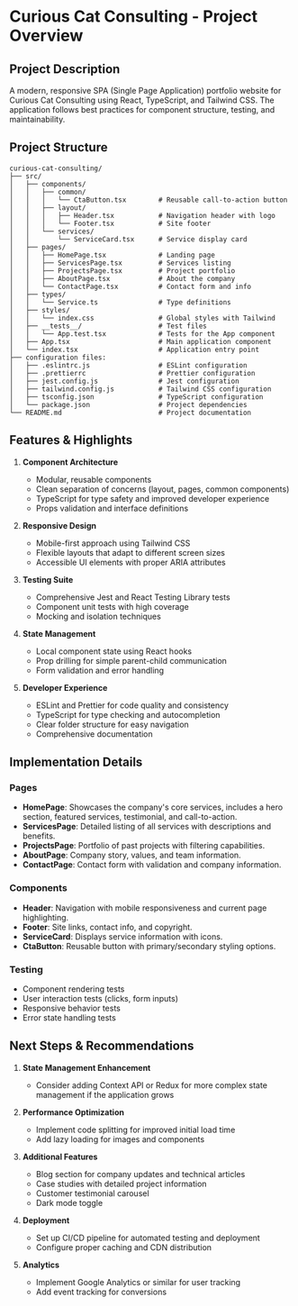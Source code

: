 # Curious Cat Consulting - Project Overview

## Project Description
A modern, responsive SPA (Single Page Application) portfolio website for Curious Cat Consulting using React, TypeScript, and Tailwind CSS. The application follows best practices for component structure, testing, and maintainability.

## Project Structure
```
curious-cat-consulting/
├── src/
│   ├── components/
│   │   ├── common/
│   │   │   └── CtaButton.tsx        # Reusable call-to-action button
│   │   ├── layout/
│   │   │   ├── Header.tsx           # Navigation header with logo
│   │   │   └── Footer.tsx           # Site footer
│   │   └── services/
│   │       └── ServiceCard.tsx      # Service display card
│   ├── pages/
│   │   ├── HomePage.tsx             # Landing page
│   │   ├── ServicesPage.tsx         # Services listing
│   │   ├── ProjectsPage.tsx         # Project portfolio
│   │   ├── AboutPage.tsx            # About the company
│   │   └── ContactPage.tsx          # Contact form and info
│   ├── types/
│   │   └── Service.ts               # Type definitions
│   ├── styles/
│   │   └── index.css                # Global styles with Tailwind
│   ├── __tests__/                   # Test files
│   │   └── App.test.tsx             # Tests for the App component
│   ├── App.tsx                      # Main application component
│   └── index.tsx                    # Application entry point
├── configuration files:
│   ├── .eslintrc.js                 # ESLint configuration
│   ├── .prettierrc                  # Prettier configuration
│   ├── jest.config.js               # Jest configuration
│   ├── tailwind.config.js           # Tailwind CSS configuration
│   ├── tsconfig.json                # TypeScript configuration
│   └── package.json                 # Project dependencies
└── README.md                        # Project documentation
```

## Features & Highlights

1. **Component Architecture**
   - Modular, reusable components
   - Clean separation of concerns (layout, pages, common components)
   - TypeScript for type safety and improved developer experience
   - Props validation and interface definitions

2. **Responsive Design**
   - Mobile-first approach using Tailwind CSS
   - Flexible layouts that adapt to different screen sizes
   - Accessible UI elements with proper ARIA attributes

3. **Testing Suite**
   - Comprehensive Jest and React Testing Library tests
   - Component unit tests with high coverage
   - Mocking and isolation techniques

4. **State Management**
   - Local component state using React hooks
   - Prop drilling for simple parent-child communication
   - Form validation and error handling

5. **Developer Experience**
   - ESLint and Prettier for code quality and consistency
   - TypeScript for type checking and autocompletion
   - Clear folder structure for easy navigation
   - Comprehensive documentation

## Implementation Details

### Pages
- **HomePage**: Showcases the company's core services, includes a hero section, featured services, testimonial, and call-to-action.
- **ServicesPage**: Detailed listing of all services with descriptions and benefits.
- **ProjectsPage**: Portfolio of past projects with filtering capabilities.
- **AboutPage**: Company story, values, and team information.
- **ContactPage**: Contact form with validation and company information.

### Components
- **Header**: Navigation with mobile responsiveness and current page highlighting.
- **Footer**: Site links, contact info, and copyright.
- **ServiceCard**: Displays service information with icons.
- **CtaButton**: Reusable button with primary/secondary styling options.

### Testing
- Component rendering tests
- User interaction tests (clicks, form inputs)
- Responsive behavior tests
- Error state handling tests

## Next Steps & Recommendations

1. **State Management Enhancement**
   - Consider adding Context API or Redux for more complex state management if the application grows

2. **Performance Optimization**
   - Implement code splitting for improved initial load time
   - Add lazy loading for images and components

3. **Additional Features**
   - Blog section for company updates and technical articles
   - Case studies with detailed project information
   - Customer testimonial carousel
   - Dark mode toggle

4. **Deployment**
   - Set up CI/CD pipeline for automated testing and deployment
   - Configure proper caching and CDN distribution

5. **Analytics**
   - Implement Google Analytics or similar for user tracking
   - Add event tracking for conversions

